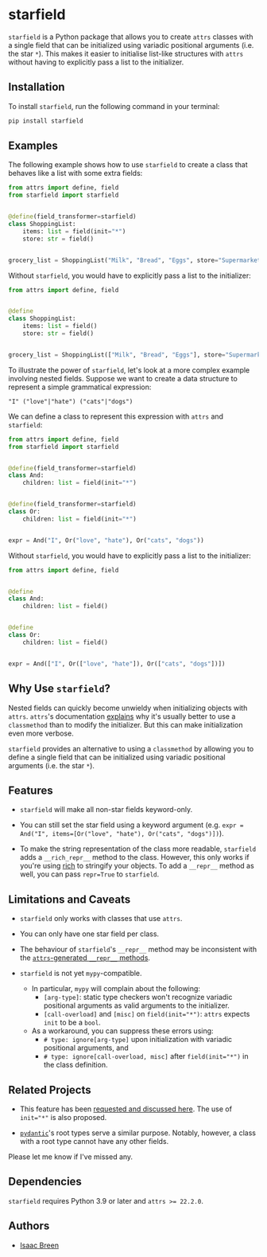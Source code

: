 # starfield

`starfield` is a Python package that allows you to create `attrs` classes with a single field that can be initialized using variadic positional arguments (i.e. the star `*`). This makes it easier to initialise list-like structures with `attrs` without having to explicitly pass a list to the initializer.

## Installation

To install `starfield`, run the following command in your terminal:

```bash
pip install starfield
```

## Examples

The following example shows how to use `starfield` to create a class that behaves like a list with some extra fields:

```python
from attrs import define, field
from starfield import starfield


@define(field_transformer=starfield)
class ShoppingList:
    items: list = field(init="*")
    store: str = field()


grocery_list = ShoppingList("Milk", "Bread", "Eggs", store="Supermarket")
```

Without `starfield`, you would have to explicitly pass a list to the initializer:

```python
from attrs import define, field


@define
class ShoppingList:
    items: list = field()
    store: str = field()


grocery_list = ShoppingList(["Milk", "Bread", "Eggs"], store="Supermarket")
```

To illustrate the power of `starfield`, let's look at a more complex example involving nested fields. Suppose we want to create a data structure to represent a simple grammatical expression:

```text
"I" ("love"|"hate") ("cats"|"dogs")
```

We can define a class to represent this expression with `attrs` and `starfield`:

```python
from attrs import define, field
from starfield import starfield


@define(field_transformer=starfield)
class And:
    children: list = field(init="*")


@define(field_transformer=starfield)
class Or:
    children: list = field(init="*")


expr = And("I", Or("love", "hate"), Or("cats", "dogs"))
```

Without `starfield`, you would have to explicitly pass a list to the initializer:

```python
from attrs import define, field


@define
class And:
    children: list = field()


@define
class Or:
    children: list = field()


expr = And(["I", Or(["love", "hate"]), Or(["cats", "dogs"])])
```

## Why Use `starfield`?

Nested fields can quickly become unwieldy when initializing objects with `attrs`. `attrs`'s documentation [explains](https://www.attrs.org/en/stable/init.html#) why it's usually better to use a `classmethod` than to modify the initializer. But this can make initialization even more verbose.

`starfield` provides an alternative to using a `classmethod` by allowing you to define a single field that can be initialized using variadic positional arguments (i.e. the star `*`).


## Features

- `starfield` will make all non-star fields keyword-only.

- You can still set the star field using a keyword argument (e.g. `expr = And("I", items=[Or("love", "hate"), Or("cats", "dogs")])`).

- To make the string representation of the class more readable, `starfield` adds a `__rich_repr__` method to the class. However, this only works if you're using [rich](https://github.com/Textualize/rich) to stringify your objects. To add a `__repr__` method as well, you can pass `repr=True` to `starfield`.

## Limitations and Caveats

- `starfield` only works with classes that use `attrs`.

- You can only have one star field per class.

- The behaviour of `starfield`'s `__repr__` method may be inconsistent with the [`attrs`-generated `__repr__` methods](https://github.com/python-attrs/attrs/blob/9fd0f82ff0d632136b95e1b8737b081e537aaaee/src/attr/_make.py#L1833).

- `starfield` is not yet `mypy`-compatible.
  - In particular, `mypy` will complain about the following:
      - `[arg-type]`: static type checkers won't recognize variadic positional arguments as valid arguments to the initializer.
      - `[call-overload]` and `[misc]` on `field(init="*")`: `attrs` expects `init` to be a `bool`.
  - As a workaround, you can suppress these errors using:
    - `# type: ignore[arg-type]` upon initialization with variadic positional arguments, and
    - `# type: ignore[call-overload, misc]` after `field(init="*")` in the class definition.

## Related Projects

- This feature has been [requested and discussed here](https://github.com/python-attrs/attrs/issues/110). The use of `init="*"` is also proposed. 

- [`pydantic`](https://docs.pydantic.dev/usage/models/#custom-root-types)'s root types serve a similar purpose. Notably, however, a class with a root type cannot have any other fields.

Please let me know if I've missed any.

## Dependencies

`starfield` requires Python 3.9 or later and `attrs >= 22.2.0`.

## Authors

- [Isaac Breen](https://github.com/IsaacBreen)
